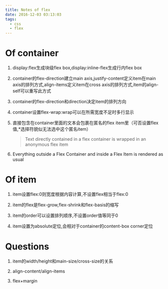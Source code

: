 ```yaml
---
title: Notes of flex
date: 2016-12-03 03:13:03
tags: 
  - css 
  - flex
---
```


# Of container

1. display:flex生成块级flex box,display:inline-flex生成行内flex box

2. container的flex-direction建立main axis,justify-content定义item在main axis的排列方式,align-items定义item在cross axis的排列方式,item的align-self可以重写此方式

3. container的flex-direction和direction决定item的排列方向

4. container设置flex-wrap:wrap可以在所需宽度不足时多行显示

5. 直接包含在container里面的文本会包裹在匿名的flex item里（可否设置flex值,*选择符貌似无法选中这个匿名item）

   > Text directly contained in a flex container is wrapped in an anonymous flex item

6. Everything outside a Flex Container and inside a Flex Item is rendered as usual

# Of item

1. item设置flex:0则宽度根据内容计算,不设置flex相当于flex:0

2. item的flex是flex-grow,flex-shrink和flex-basis的缩写

3. item的order可以设置排列顺序,不设置order值等同于0

4. item设置为absolute定位,会相对于container的content-box corner定位

# Questions

1. item的width/height和main-size/cross-size的关系

2. align-content/align-items

3. flex+margin